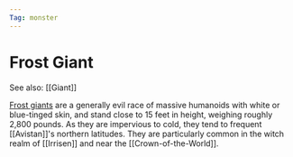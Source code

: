 ```yaml
---
Tag: monster
---
```

# Frost Giant
See also: [[Giant]]

[Frost giants](https://pathfinderwiki.com/wiki/Frost_giant) are a generally evil race of massive humanoids with white or blue-tinged skin, and stand close to 15 feet in height, weighing roughly 2,800 pounds. As they are impervious to cold, they tend to frequent [[Avistan]]'s northern latitudes. They are particularly common in the witch realm of [[Irrisen]] and near the [[Crown-of-the-World]].